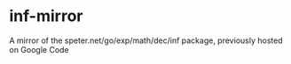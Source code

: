 # inf-mirror
A mirror of the speter.net/go/exp/math/dec/inf package, previously hosted on Google Code
